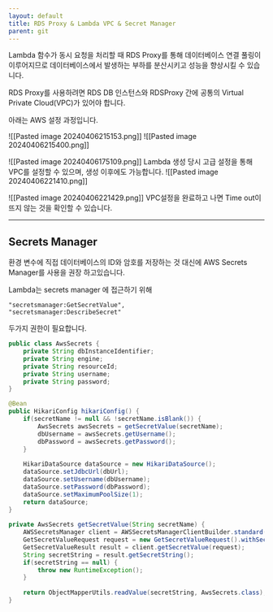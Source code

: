 ```yaml
---
layout: default
title: RDS Proxy & Lambda VPC & Secret Manager
parent: git
---
```


Lambda 함수가 동시 요청을 처리할 때 RDS Proxy를 통해 데이터베이스 연결 풀링이 이루어지므로 데이터베이스에서 발생하는 부하를 분산시키고 성능을 향상시킬 수 있습니다.

RDS Proxy를 사용하려면 RDS DB 인스턴스와 RDSProxy 간에 공통의 Virtual Private Cloud(VPC)가 있어야 합니다.

아래는 AWS 설정 과정입니다.

![[Pasted image 20240406215153.png]]
![[Pasted image 20240406215400.png]]

![[Pasted image 20240406175109.png]]
Lambda 생성 당시 고급 설정을 통해 VPC를 설정할 수 있으며, 생성 이후에도 가능합니다.
![[Pasted image 20240406221410.png]]

![[Pasted image 20240406221429.png]]
VPC설정을 완료하고 나면 Time out이 뜨지 않는 것을 확인할 수 있습니다.

---
## Secrets Manager

환경 변수에 직접 데이터베이스의 ID와 암호를 저장하는 것 대신에 AWS Secrets Manager를 사용을 권장 하고있습니다.

Lambda는 secrets manager 에 접근하기 위해
```
"secretsmanager:GetSecretValue",
"secretsmanager:DescribeSecret"
```
두가지 권한이 필요합니다.

```java
public class AwsSecrets {  
    private String dbInstanceIdentifier;  
    private String engine;  
    private String resourceId;  
    private String username;  
    private String password;  
}
```

```java
@Bean  
public HikariConfig hikariConfig() {  
    if(secretName != null && !secretName.isBlank()) {  
        AwsSecrets awsSecrets = getSecretValue(secretName);  
        dbUsername = awsSecrets.getUsername();  
        dbPassword = awsSecrets.getPassword();  
    }  
  
    HikariDataSource dataSource = new HikariDataSource();  
    dataSource.setJdbcUrl(dbUrl);  
    dataSource.setUsername(dbUsername);  
    dataSource.setPassword(dbPassword);  
    dataSource.setMaximumPoolSize(1);  
    return dataSource;  
}  
  
private AwsSecrets getSecretValue(String secretName) {  
    AWSSecretsManager client = AWSSecretsManagerClientBuilder.standard().build();  
    GetSecretValueRequest request = new GetSecretValueRequest().withSecretId(secretName);  
    GetSecretValueResult result = client.getSecretValue(request);  
    String secretString = result.getSecretString();  
    if(secretString == null) {  
        throw new RuntimeException();  
    }  
  
    return ObjectMapperUtils.readValue(secretString, AwsSecrets.class);  
}
```
